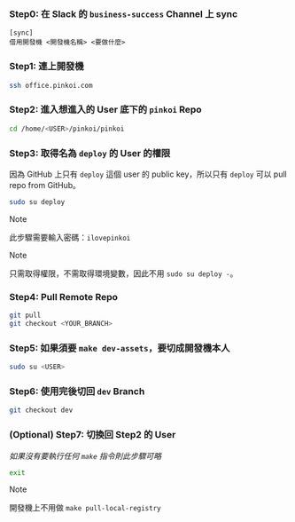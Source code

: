 ### Step0: 在 Slack 的 `business-success` Channel 上 sync

```plaintext
[sync]  
借用開發機 <開發機名稱> <要做什麼>
```

### Step1: 連上開發機

```bash
ssh office.pinkoi.com
```

### Step2: 進入想進入的 User 底下的 `pinkoi` Repo

```sh
cd /home/<USER>/pinkoi/pinkoi
```

### Step3: 取得名為 `deploy` 的 User 的權限

因為 GitHub 上只有 `deploy` 這個 user 的 public key，所以只有 `deploy` 可以 pull repo from GitHub。

```bash
sudo su deploy
```

>[!Note]
>此步驟需要輸入密碼：`ilovepinkoi`

>[!Note]
>只需取得權限，不需取得環境變數，因此不用 `sudo su deploy -`。

### Step4: Pull Remote Repo

```sh
git pull
git checkout <YOUR_BRANCH>
```

### Step5: 如果須要 `make dev-assets`，要切成開發機本人

```sh
sudo su <USER>
```

### Step6: 使用完後切回 `dev` Branch

```bash
git checkout dev
```

### (Optional) Step7: 切換回 Step2 的 User

*如果沒有要執行任何 `make` 指令則此步驟可略*

```bash
exit
```

> [!Note]
> 開發機上不用做 `make pull-local-registry`
